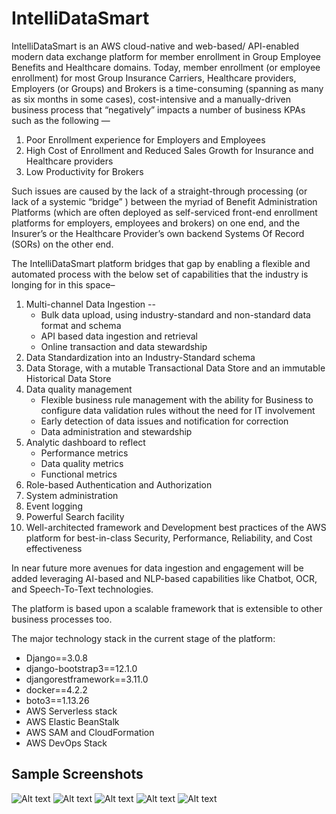 # IntelliDataSmart

IntelliDataSmart is an AWS cloud-native and web-based/ API-enabled modern data exchange platform for member enrollment in Group Employee Benefits and Healthcare domains. Today, member enrollment (or employee enrollment) for most Group Insurance Carriers, Healthcare providers, Employers (or Groups) and Brokers is a time-consuming (spanning as many as six months in some cases), cost-intensive and a manually-driven business process that “negatively” impacts a number of business KPAs such as the following —

1. Poor Enrollment experience for Employers and Employees
2. High Cost of Enrollment and Reduced Sales Growth for Insurance and Healthcare providers
3. Low Productivity for Brokers
 
Such issues are caused by the lack of a straight-through processing (or lack of a systemic “bridge” ) between the myriad of Benefit Administration Platforms (which are often deployed as self-serviced front-end enrollment platforms for employers, employees and brokers) on one end, and the Insurer’s or the Healthcare Provider’s own backend Systems Of Record (SORs) on the other end.

The IntelliDataSmart platform bridges that gap by enabling a flexible and automated process with the below set of capabilities that the industry is longing for in this space–

1. Multi-channel Data Ingestion --
    - Bulk data upload, using industry-standard and non-standard data format and schema
    - API based data ingestion and retrieval
    - Online transaction and data stewardship
2. Data Standardization into an Industry-Standard schema
3. Data Storage, with a mutable Transactional Data Store and an immutable Historical Data Store
4. Data quality management
    - Flexible business rule management with the ability for Business to configure data validation rules without the need for IT involvement
    - Early detection of data issues and notification for correction
    - Data administration and stewardship
5. Analytic dashboard to reflect
    - Performance metrics 
    - Data quality metrics
    - Functional metrics 
6. Role-based Authentication and Authorization
7. System administration
8. Event logging
9. Powerful Search facility
10. Well-architected framework and Development best practices of the AWS platform for best-in-class Security, Performance, Reliability, and Cost effectiveness
 
In near future more avenues for data ingestion and engagement will be added leveraging AI-based and NLP-based capabilities like Chatbot, OCR, and Speech-To-Text technologies. 

The platform is based upon a scalable framework that is extensible to other business processes too.   

The major technology stack in the current stage of the platform:
 - Django==3.0.8
 - django-bootstrap3==12.1.0
 - djangorestframework==3.11.0
 - docker==4.2.2
 - boto3==1.13.26
 - AWS Serverless stack
 - AWS Elastic BeanStalk
 - AWS SAM and CloudFormation 
 - AWS DevOps Stack
 
 ## Sample Screenshots
 ![Alt text](https://github.com/svjt78/intellidata/blob/master/intellidata/Screen%20Shot%202020-10-12%20at%202.19.08%20PM.png "Index page")
 ![Alt text](https://github.com/svjt78/intellidata/blob/master/intellidata/Screen%20Shot%202020-10-12%20at%202.19.33%20PM.png "Home page")
 ![Alt text](https://github.com/svjt78/intellidata/blob/master/intellidata/Screen%20Shot%202020-10-12%20at%202.20.09%20PM.png "Dashboard")
 ![Alt text](https://github.com/svjt78/intellidata/blob/master/intellidata/Screen%20Shot%202020-10-12%20at%202.20.16%20PM.png "Dashboard")
 ![Alt text](https://github.com/svjt78/intellidata/blob/master/intellidata/Screen%20Shot%202020-10-12%20at%202.21.30%20PM.png "Admin page")
 
